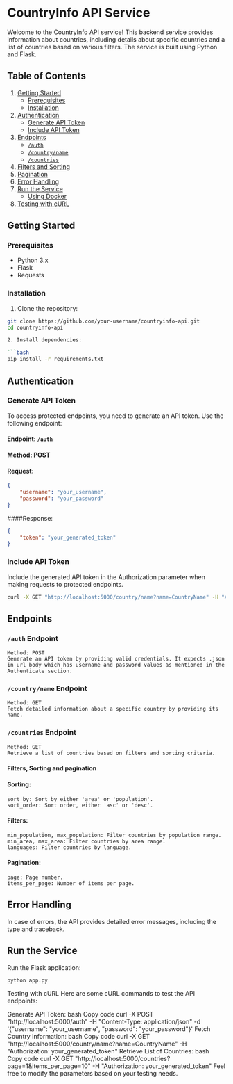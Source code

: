 # CountryInfo API Service

Welcome to the CountryInfo API service! This backend service provides information about countries, including details about specific countries and a list of countries based on various filters. The service is built using Python and Flask.

## Table of Contents

1. [Getting Started](#getting-started)
    - [Prerequisites](#prerequisites)
    - [Installation](#installation)
2. [Authentication](#authentication)
    - [Generate API Token](#generate-api-token)
    - [Include API Token](#include-api-token)
3. [Endpoints](#endpoints)
    - [`/auth`](#auth-endpoint)
    - [`/country/name`](#countryname-endpoint)
    - [`/countries`](#countries-endpoint)
4. [Filters and Sorting](#filters-and-sorting)
5. [Pagination](#pagination)
6. [Error Handling](#error-handling)
7. [Run the Service](#run-the-service)
    - [Using Docker](#using-docker)
8. [Testing with cURL](#testing-with-curl)


## Getting Started

### Prerequisites

- Python 3.x
- Flask
- Requests

### Installation

1. Clone the repository:

```bash
git clone https://github.com/your-username/countryinfo-api.git
cd countryinfo-api

2. Install dependencies:

```bash
pip install -r requirements.txt
```

## Authentication

### Generate API Token
To access protected endpoints, you need to generate an API token. Use the following endpoint:

#### Endpoint: `/auth`
#### Method: POST

#### Request:
```json
{
    "username": "your_username",
    "password": "your_password"
}
```

####Response:
```json
{
    "token": "your_generated_token"
}
```

### Include API Token
Include the generated API token in the Authorization parameter when making requests to protected endpoints.

```bash
curl -X GET "http://localhost:5000/country/name?name=CountryName" -H "Authorization: your_generated_token"
```

## Endpoints

### `/auth` Endpoint
    Method: POST
    Generate an API token by providing valid credentials. It expects .json in url body which has username and password values as mentioned in the Authenticate section.

### `/country/name` Endpoint
    Method: GET
    Fetch detailed information about a specific country by providing its name.

### `/countries` Endpoint
    Method: GET
    Retrieve a list of countries based on filters and sorting criteria.

#### Filters, Sorting and pagination
#### Sorting:
    sort_by: Sort by either 'area' or 'population'.
    sort_order: Sort order, either 'asc' or 'desc'.
    
#### Filters:
    min_population, max_population: Filter countries by population range.
    min_area, max_area: Filter countries by area range.
    languages: Filter countries by language.
    
#### Pagination:
    page: Page number.
    items_per_page: Number of items per page.
    
## Error Handling
In case of errors, the API provides detailed error messages, including the type and traceback.

## Run the Service
Run the Flask application:

```bash
python app.py
```


Testing with cURL
Here are some cURL commands to test the API endpoints:

Generate API Token:
bash
Copy code
curl -X POST "http://localhost:5000/auth" -H "Content-Type: application/json" -d '{"username": "your_username", "password": "your_password"}'
Fetch Country Information:
bash
Copy code
curl -X GET "http://localhost:5000/country/name?name=CountryName" -H "Authorization: your_generated_token"
Retrieve List of Countries:
bash
Copy code
curl -X GET "http://localhost:5000/countries?page=1&items_per_page=10" -H "Authorization: your_generated_token"
Feel free to modify the parameters based on your testing needs.
